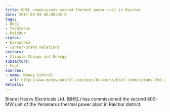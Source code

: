 ```yaml
---
title: BHEL commissions second thermal power unit in Raichur
date: 2017-04-05 00:00:00 Z
tags:
- BHEL
- Yeramarus
- Raichur
states:
- Karnataka
- Center-State Relations
sectors:
- Climate Change and Energy
subsectors:
- Coal
sources:
- name: Money Control
  url: http://www.moneycontrol.com/news/business/bhel-commissions-2nd-unit-of-yeramarus-plant-in-karnataka-2249979.html
details: 
---
```


Bharat Heavy Electricals Ltd. (BHEL) has commissioned the second 800-MW unit of the Yeramarus thermal power plant in Raichur district.
